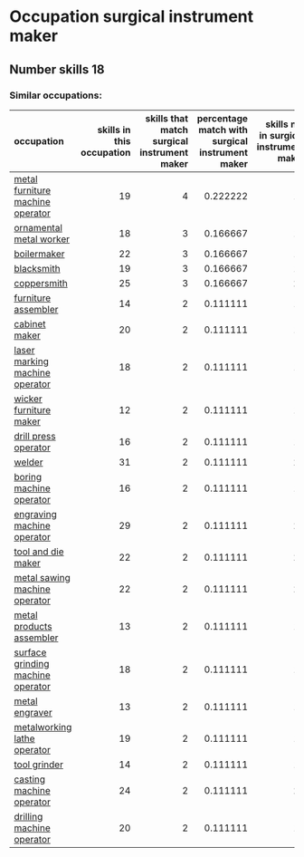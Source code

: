 # Occupation surgical instrument maker
## Number skills 18
### Similar occupations:
| occupation                                                                |   skills in this occupation |   skills that match surgical instrument maker |   percentage match with surgical instrument maker |   skills not in surgical instrument maker |
|:--------------------------------------------------------------------------|----------------------------:|----------------------------------------------:|--------------------------------------------------:|------------------------------------------:|
| [metal furniture machine operator](metal_furniture_machine_operator.md)   |                          19 |                                             4 |                                          0.222222 |                                        15 |
| [ornamental metal worker](ornamental_metal_worker.md)                     |                          18 |                                             3 |                                          0.166667 |                                        15 |
| [boilermaker](boilermaker.md)                                             |                          22 |                                             3 |                                          0.166667 |                                        19 |
| [blacksmith](blacksmith.md)                                               |                          19 |                                             3 |                                          0.166667 |                                        16 |
| [coppersmith](coppersmith.md)                                             |                          25 |                                             3 |                                          0.166667 |                                        22 |
| [furniture assembler](furniture_assembler.md)                             |                          14 |                                             2 |                                          0.111111 |                                        12 |
| [cabinet maker](cabinet_maker.md)                                         |                          20 |                                             2 |                                          0.111111 |                                        18 |
| [laser marking machine operator](laser_marking_machine_operator.md)       |                          18 |                                             2 |                                          0.111111 |                                        16 |
| [wicker furniture maker](wicker_furniture_maker.md)                       |                          12 |                                             2 |                                          0.111111 |                                        10 |
| [drill press operator](drill_press_operator.md)                           |                          16 |                                             2 |                                          0.111111 |                                        14 |
| [welder](welder.md)                                                       |                          31 |                                             2 |                                          0.111111 |                                        29 |
| [boring machine operator](boring_machine_operator.md)                     |                          16 |                                             2 |                                          0.111111 |                                        14 |
| [engraving machine operator](engraving_machine_operator.md)               |                          29 |                                             2 |                                          0.111111 |                                        27 |
| [tool and die maker](tool_and_die_maker.md)                               |                          22 |                                             2 |                                          0.111111 |                                        20 |
| [metal sawing machine operator](metal_sawing_machine_operator.md)         |                          22 |                                             2 |                                          0.111111 |                                        20 |
| [metal products assembler](metal_products_assembler.md)                   |                          13 |                                             2 |                                          0.111111 |                                        11 |
| [surface grinding machine operator](surface_grinding_machine_operator.md) |                          18 |                                             2 |                                          0.111111 |                                        16 |
| [metal engraver](metal_engraver.md)                                       |                          13 |                                             2 |                                          0.111111 |                                        11 |
| [metalworking lathe operator](metalworking_lathe_operator.md)             |                          19 |                                             2 |                                          0.111111 |                                        17 |
| [tool grinder](tool_grinder.md)                                           |                          14 |                                             2 |                                          0.111111 |                                        12 |
| [casting machine operator](casting_machine_operator.md)                   |                          24 |                                             2 |                                          0.111111 |                                        22 |
| [drilling machine operator](drilling_machine_operator.md)                 |                          20 |                                             2 |                                          0.111111 |                                        18 |
